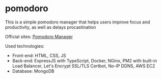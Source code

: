 # pomodoro

This is a simple pomodoro manager that helps users improve focus and productivity, as well as delays procastination

Official sites: [Pomodoro Manager](https://pomodoro.sytes.net/)

Used technologies:

- Front-end: HTML, CSS, JS
- Back-end: ExpressJS with TypeScript, Docker, NGinx, PM2 with built-in Load Balancer, Let's Encrypt SSL/TLS Certbot, No-IP DDNS, AWS EC2
- Database: MongoDB

